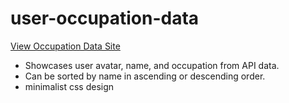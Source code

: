 # user-occupation-data

<a href="https://64c5ae8b74848a33ae03a8a1--occupationdata.netlify.app"> View Occupation Data Site </a>

- Showcases user avatar, name, and occupation from API data.
- Can be sorted by name in ascending or descending order.
- minimalist css design


